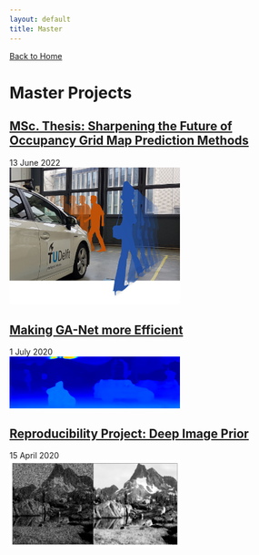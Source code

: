 ```yaml
---
layout: default
title: Master
---
```

[Back to Home](./index.md)
# Master Projects

## [MSc. Thesis: Sharpening the Future of Occupancy Grid Map Prediction Methods](./msthesis.md)
13 June 2022 \
[<img src="/assets/img/motion_prediction.png" alt="ogmpred" width="300"/>](./msthesis.md)

## [Making GA-Net more Efficient](./ganet.md)
1 July 2020 \
[<img src="/assets/img/ganet_res.png" alt="ganet" width="300"/>](./ganet.md)

## [Reproducibility Project: Deep Image Prior](./reproduce.md)
15 April 2020 \
[<img src="/assets/img/reproduced.png" alt="reproduced" width="300"/>](./reproduce.md)
